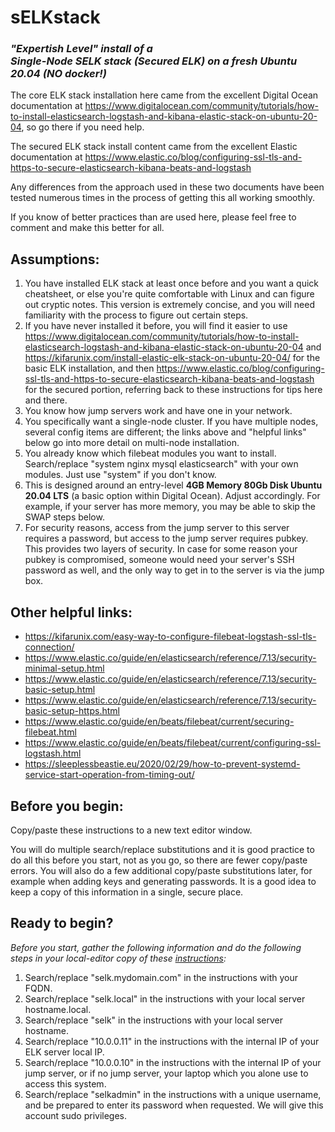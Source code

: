 # sELKstack

### *"Expertish Level" install of a <br> Single-Node SELK stack (Secured ELK) on a fresh Ubuntu 20.04 (NO docker!)*

The core ELK stack installation here came from the excellent Digital Ocean documentation at https://www.digitalocean.com/community/tutorials/how-to-install-elasticsearch-logstash-and-kibana-elastic-stack-on-ubuntu-20-04, so go there if you need help.

The secured ELK stack install content came from the excellent Elastic documentation at https://www.elastic.co/blog/configuring-ssl-tls-and-https-to-secure-elasticsearch-kibana-beats-and-logstash

Any differences from the approach used in these two documents have been tested numerous times in the process of getting this all working smoothly.

If you know of better practices than are used here, please feel free to comment and make this better for all.

## Assumptions:

1. You have installed ELK stack at least once before and you want a quick cheatsheet, or else you're quite comfortable with Linux and can figure out cryptic notes. This version is extremely concise, and you will need familiarity with the process to figure out certain steps.
1. If you have never installed it before, you will find it easier to use https://www.digitalocean.com/community/tutorials/how-to-install-elasticsearch-logstash-and-kibana-elastic-stack-on-ubuntu-20-04 and https://kifarunix.com/install-elastic-elk-stack-on-ubuntu-20-04/ for the basic ELK installation, and then https://www.elastic.co/blog/configuring-ssl-tls-and-https-to-secure-elasticsearch-kibana-beats-and-logstash for the secured portion, referring back to these instructions for tips here and there.
1. You know how jump servers work and have one in your network.
1. You specifically want a single-node cluster. If you have multiple nodes, several config items are different; the links above and "helpful links" below go into more detail on multi-node installation.
1. You already know which filebeat modules you want to install. Search/replace "system nginx mysql elasticsearch" with your own modules. Just use "system" if you don't know.
1. This is designed around an entry-level **4GB Memory 80Gb Disk Ubuntu 20.04 LTS** (a basic option within Digital Ocean). Adjust accordingly. For example, if your server has more memory, you may be able to skip the SWAP steps below.
1. For security reasons, access from the jump server to this server requires a password, but access to the jump server requires pubkey. This provides two layers of security. In case for some reason your pubkey is compromised, someone would need your server's SSH password as well, and the only way to get in to the server is via the jump box.

## Other helpful links:

- https://kifarunix.com/easy-way-to-configure-filebeat-logstash-ssl-tls-connection/
- https://www.elastic.co/guide/en/elasticsearch/reference/7.13/security-minimal-setup.html
- https://www.elastic.co/guide/en/elasticsearch/reference/7.13/security-basic-setup.html
- https://www.elastic.co/guide/en/elasticsearch/reference/7.13/security-basic-setup-https.html
- https://www.elastic.co/guide/en/beats/filebeat/current/securing-filebeat.html
- https://www.elastic.co/guide/en/beats/filebeat/current/configuring-ssl-logstash.html
- https://sleeplessbeastie.eu/2020/02/29/how-to-prevent-systemd-service-start-operation-from-timing-out/

## Before you begin:

Copy/paste these instructions to a new text editor window. 

You will do multiple search/replace substitutions and it is good practice to do all this before you start, not as you go, so there are fewer copy/paste errors. You will also do a few additional copy/paste substitutions later, for example when adding keys and generating passwords. It is a good idea to keep a copy of this information in a single, secure place.

## Ready to begin? 

*Before you start, gather the following information and do the following steps in your local-editor copy of these [instructions](https://github.com/jaredatobe/sELKstack/blob/main/instructions.txt):*

1. Search/replace "selk.mydomain.com" in the instructions with your FQDN.
1. Search/replace "selk.local" in the instructions with your local server hostname.local.
1. Search/replace "selk" in the instructions with your local server hostname.
1. Search/replace "10.0.0.11" in the instructions with the internal IP of your ELK server local IP.
1. Search/replace "10.0.0.10" in the instructions with the internal IP of your jump server, or if no jump server, your laptop which you alone use to access this system.
1. Search/replace "selkadmin" in the instructions with a unique username, and be prepared to enter its password when requested. We will give this account sudo privileges.
